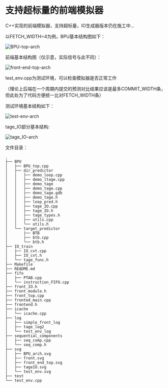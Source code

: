 # 支持超标量的前端模拟器

C++实现的前端模拟器，支持超标量，IO生成器版本仍在施工中...

以FETCH_WIDTH=4为例，BPU基本结构图如下：

![BPU-top-arch](https://github.com/WattskiTian/frontend_simulator/blob/master/svg/BPU_arch.svg)

前端基本结构图（仅示意，实际信号与此不同）：

![front-end-top-arch](https://github.com/WattskiTian/frontend_simulator/blob/master/svg/front_end_top.svg)

test_env.cpp为测试环境，可以检查模拟器是否正常工作

（理论上后端在一个周期内提交的预测对比结果应该是最多COMMIT_WIDTH条，但此处为了代码方便统一比对FETCH_WIDTH条）

测试环境基本结构如下：

![test-env-arch](https://github.com/WattskiTian/frontend_simulator/blob/master/svg/test_env.svg)

tage_IO部分基本结构:

![tage_IO-arch](https://github.com/WattskiTian/frontend_simulator/blob/master/svg/tageIO.svg)

文件目录：

```
.
├── BPU
│   ├── BPU_top.cpp
│   ├── dir_predictor
│   │   ├── demo_loop.cpp
│   │   ├── demo_ltage.cpp
│   │   ├── demo_tage
│   │   ├── demo_tage.cpp
│   │   ├── demo_tage.gdb
│   │   ├── demo_tage.h
│   │   ├── loop_pred.h
│   │   ├── tage_IO.cpp
│   │   ├── tage_IO.h
│   │   ├── tage_types.h
│   │   ├── utils.cpp
│   │   └── utils.h
│   └── target_predictor
│       ├── BTB
│       ├── btb.cpp
│       └── btb.h
├── IO_train
│   ├── IO_cvt.cpp
│   ├── IO_cvt.h
│   └── tage_func.h
├── Makefile
├── README.md
├── fifo
│   ├── PTAB.cpp
│   └── instruction_FIFO.cpp
├── front_IO.h
├── front_module.h
├── front_top.cpp
├── fronted_main.cpp
├── frontend.h
├── icache
│   └── icache.cpp
├── log
│   ├── simple_front_log
│   ├── tage_log2
│   └── test_env_log
├── sequential_components
│   ├── seq_comp.cpp
│   └── seq_comp.h
├── svg
│   ├── BPU_arch.svg
│   ├── front.svg
│   ├── front_end_top.svg
│   ├── tageIO.svg
│   └── test_env.svg
├── test
└── test_env.cpp
```